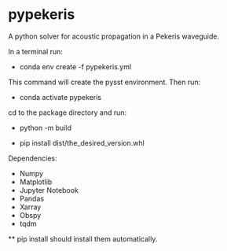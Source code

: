 # pypekeris
A python solver for acoustic propagation in a Pekeris waveguide.



In a terminal  run:

- conda env create -f pypekeris.yml

This command will create the pysst environment. Then run:

- conda activate pypekeris

cd to the package directory and run:

- python -m build

- pip install dist/the_desired_version.whl


Dependencies:

- Numpy
- Matplotlib
- Jupyter Notebook
- Pandas
- Xarray
- Obspy
- tqdm

** pip install should install them automatically.
